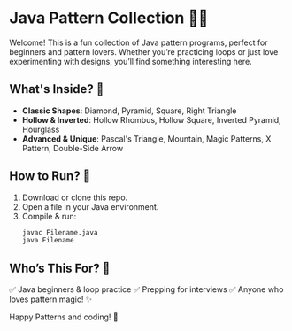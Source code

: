 # Java Pattern Collection 🎨✨

Welcome! This is a fun collection of Java pattern programs, perfect for beginners and pattern lovers. Whether you’re practicing loops or just love experimenting with designs, you’ll find something interesting here. 

## What's Inside? 📌
- **Classic Shapes**: Diamond, Pyramid, Square, Right Triangle
- **Hollow & Inverted**: Hollow Rhombus, Hollow Square, Inverted Pyramid, Hourglass
- **Advanced & Unique**: Pascal's Triangle, Mountain, Magic Patterns, X Pattern, Double-Side Arrow

## How to Run? 🚀
1. Download or clone this repo.
2. Open a file in your Java environment.
3. Compile & run:
   ```sh
   javac Filename.java
   java Filename
   ```

## Who’s This For? 🎯
✅ Java beginners & loop practice
✅ Prepping for interviews
✅ Anyone who loves pattern magic! ✨

Happy Patterns and coding! 🚀
